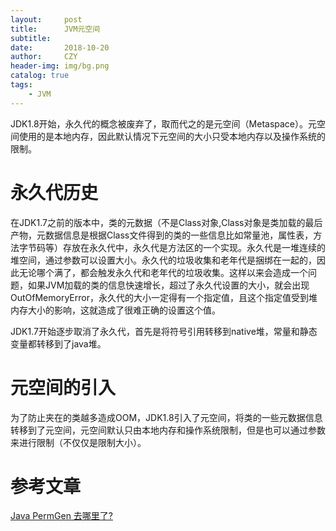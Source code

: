 ```yaml
---
layout:     post
title:      JVM元空间
subtitle:   
date:       2018-10-20
author:     CZY
header-img: img/bg.png
catalog: true
tags:
    - JVM
---
```


JDK1.8开始，永久代的概念被废弃了，取而代之的是元空间（Metaspace）。元空间使用的是本地内存，因此默认情况下元空间的大小只受本地内存以及操作系统的限制。

# 永久代历史

在JDK1.7之前的版本中，类的元数据（不是Class对象,Class对象是类加载的最后产物，元数据信息是根据Class文件得到的类的一些信息比如常量池，属性表，方法字节码等）存放在永久代中，永久代是方法区的一个实现。永久代是一堆连续的堆空间，通过参数可以设置大小。永久代的垃圾收集和老年代是捆绑在一起的，因此无论哪个满了，都会触发永久代和老年代的垃圾收集。这样以来会造成一个问题，如果JVM加载的类的信息快速增长，超过了永久代设置的大小，就会出现OutOfMemoryError，永久代的大小一定得有一个指定值，且这个指定值受到堆内存大小的影响，这就造成了很难正确的设置这个值。

JDK1.7开始逐步取消了永久代，首先是将符号引用转移到native堆，常量和静态变量都转移到了java堆。

# 元空间的引入

为了防止夹在的类越多造成OOM，JDK1.8引入了元空间，将类的一些元数据信息转移到了元空间，元空间默认只由本地内存和操作系统限制，但是也可以通过参数来进行限制（不仅仅是限制大小）。

# 参考文章

[Java PermGen 去哪里了?](http://ifeve.com/java-permgen-removed/)
